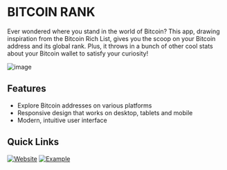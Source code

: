 # BITCOIN RANK

Ever wondered where you stand in the world of Bitcoin? This app, drawing inspiration from the Bitcoin Rich List, gives you the scoop on your Bitcoin address and its global rank. Plus, it throws in a bunch of other cool stats about your Bitcoin wallet to satisfy your curiosity!

![image](https://github.com/besoeasy/bitcoinrank/assets/8281782/7ab9c3ed-16e3-44a5-b968-53db1b4d9e93)

## Features

- Explore Bitcoin addresses on various platforms
- Responsive design that works on desktop, tablets and mobile
- Modern, intuitive user interface

## Quick Links

[![Website](https://img.shields.io/badge/Website-Visit-blue)](https://bitcoinrank.besoeasy.com/)
[![Example](https://img.shields.io/badge/Example-View-blue)](https://bitcoinrank.besoeasy.com/#/go/18cBEMRxXHqzWWCxZNtU91F5sbUNKhL5PX)
